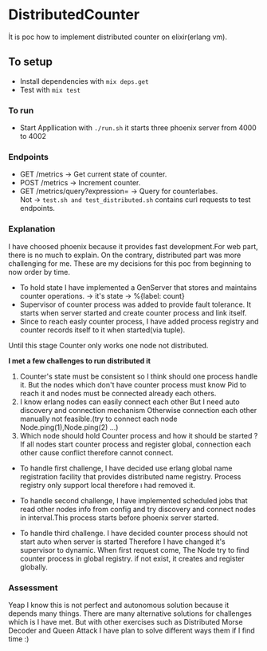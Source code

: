 # DistributedCounter
İt is poc how to implement distributed counter on elixir(erlang vm).

## To setup
  * Install dependencies with `mix deps.get`
  * Test with  `mix test`

### To run 
 * Start Appllication with `./run.sh` it starts three phoenix server from 4000 to 4002
 
### Endpoints
* GET   /metrics                                           -> Get current state of counter.
* POST  /metrics                                           -> Increment counter.
* GET   /metrics/query?expression=                         -> Query for counterlabes.
<br> Not -> `test.sh and test_distributed.sh` contains curl requests to test endpoints.


### Explanation 
I have choosed phoenix because it provides fast development.For web part, there is no much to explain. On the contrary, distributed part was more challenging for me. These are my decisions for this poc from beginning to now order by time.

* To hold state I have implemented a GenServer that stores and maintains counter operations.
 -> it's state -> %{label: count}
* Supervisor of counter process was added to provide fault tolerance. It starts when server started and create counter process and link itself.
* Since to reach easly counter process, I have added process registry and counter records itself to it  when  started(via tuple).

Until this stage Counter only works one node not distributed.

**I met a few challenges to run distributed it**

1. Counter's state must be consistent so I think should one process handle it. But the nodes which don't have counter process must know Pid to reach it and nodes must be connected already each others.
2. I know erlang nodes can easily connect each other But I need auto discovery and connection mechanism Otherwise connection each other manually not feasible.(try to connect each node Node.ping(1),Node.ping(2) ...)
3. Which node should hold Counter process and how it should be started ? If all nodes start counter process and register global, connection each other cause conflict therefore cannot connect.

* To handle first challenge, I have decided use erlang global name registration facility that provides distributed name registry. Process registry only support local therefore ı had removed it.

* To handle second challenge, I have implemented scheduled jobs that read other nodes info from config and try discovery and connect nodes in  interval.This process starts before phoenix server started.

* To handle third challenge. I have decided counter process should not start auto when server is started Therefore I have changed it's supervisor to dynamic. When first request come, The Node try to find counter process in global registry. if not exist, it creates and register globally.

### Assessment
Yeap I know this is not perfect and autonomous solution because it depends many things.
There are many alternative solutions for challenges which is I have met. But with other exercises such as Distributed Morse Decoder and Queen Attack I have plan to solve different ways them if I find time :)
